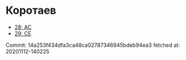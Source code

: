 # Коротаев
- [28: AC](28.md)
- [29: CE](29.md)

Commit: 14a253f434dfa3ca48ca02787346945bdeb94ea3
 fetched at: 20201112-140225
